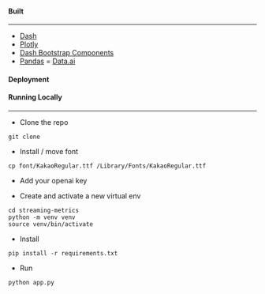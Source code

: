 
#### Built 
---
- [Dash](https://dash.plotly.com/)
- [Plotly](https://plotly.com/python/)
- [Dash Bootstrap Components](https://dash-bootstrap-components.opensource.faculty.ai/)
- [Pandas](https://pandas.pydata.org/)
= [Data.ai](https://www.data.ai/account/login/)

#### Deployment

#### Running Locally 
---

* Clone the repo
```
git clone 
```

* Install / move font 
```
cp font/KakaoRegular.ttf /Library/Fonts/KakaoRegular.ttf 
```

* Add your openai key 

* Create and activate a new virtual env
```
cd streaming-metrics
python -m venv venv
source venv/bin/activate
```
* Install
```
pip install -r requirements.txt
```
* Run 
```
python app.py
```

